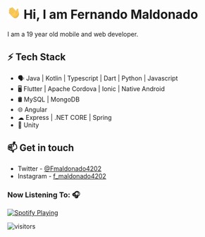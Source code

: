 # <img src="https://raw.githubusercontent.com/ABSphreak/ABSphreak/master/gifs/Hi.gif" width="30px"> Hi, I am Fernando Maldonado 

I am a 19 year old mobile and web developer.


## ⚡ Tech Stack


* 🗣    Java | Kotlin | Typescript | Dart | Python | Javascript
* 🖥    Flutter | Apache Cordova | Ionic | Native Android
* 🛢️    MySQL | MongoDB 
* 🌐    Angular
* ☁    Express | .NET CORE | Spring
* 💠    Unity

## 📫 Get in touch
- Twitter - [@Fmaldonado4202](https://twitter.com/Fmaldonado4202)
- Instagram - [f_maldonado4202](https://www.instagram.com/f_maldonado4202/?hl=es-la)

### Now Listening To: 🎧

[<img src="https://spotify-readme-flame.vercel.app/api/spotify" alt="Spotify Playing" width="400" />](https://open.spotify.com/user/fmaldonado60)


![visitors](https://visitor-badge.glitch.me/badge?page_id=Fmaldonado6)

